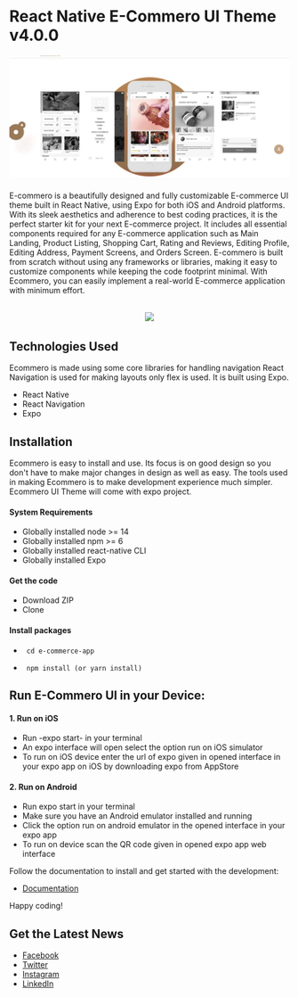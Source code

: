 # React Native E-Commero UI Theme v4.0.0

![Project thumbnail](./contributingGuides/thumbnail.png)
<br><br>
E-commero is a beautifully designed and fully customizable E-commerce UI theme built in React Native, using Expo for both iOS and Android platforms. With its sleek aesthetics and adherence to best coding practices, it is the perfect starter kit for your next E-commerce project. It includes all essential components required for any E-commerce application such as Main Landing, Product Listing, Shopping Cart, Rating and Reviews, Editing Profile, Editing Address, Payment Screens, and Orders Screen. E-commero is built from scratch without using any frameworks or libraries, making it easy to customize components while keeping the code footprint minimal. With Ecommero, you can easily implement a real-world E-commerce application with minimum effort.
<br><br>

<p align="center">
  <img src="./contributingGuides/ecom.gif">
</p>

## Technologies Used

Ecommero is made using some core libraries for handling navigation React Navigation is used for making layouts only flex is used. It is built using Expo.

- React Native
- React Navigation
- Expo

## Installation

Ecommero is easy to install and use. Its focus is on good design so you don't have to make major changes in design as well as easy. The tools used in making Ecommero is to make development experience much simpler.
Ecommero UI Theme will come with expo project.

#### System Requirements

- Globally installed node >= 14
- Globally installed npm >= 6
- Globally installed react-native CLI
- Globally installed Expo

#### Get the code

- Download ZIP
- Clone

#### Install packages

-      cd e-commerce-app
-      npm install (or yarn install)

## Run E-Commero UI in your Device:

#### 1. Run on iOS

- Run -expo start- in your terminal
- An expo interface will open select the option run on iOS simulator
- To run on iOS device enter the url of expo given in opened interface in your expo app on iOS by downloading expo from AppStore

#### 2. Run on Android

- Run expo start in your terminal
- Make sure you have an Android emulator installed and running
- Click the option run on android emulator in the opened interface in your expo app
- To run on device scan the QR code given in opened expo app web interface

Follow the documentation to install and get started with the development:

- [Documentation](https://ecommero.gitbook.io/ecommero/)

Happy coding!

## Get the Latest News

- [Facebook](https://www.facebook.com/ninjascodeofficial)
- [Twitter](https://twitter.com/ninjascode1)
- [Instagram](https://www.instagram.com/ninjascodeofficial/)
- [LinkedIn](https://www.linkedin.com/company/14512538)
